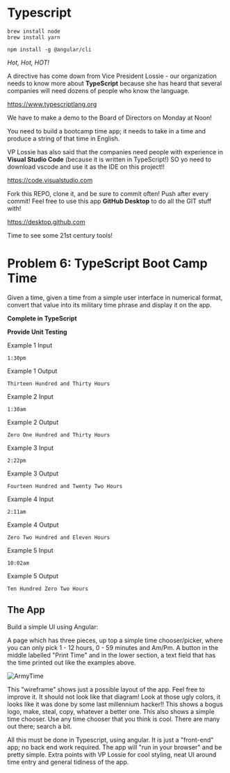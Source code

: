 # Typescript

```
brew install node
brew install yarn

npm install -g @angular/cli

```

_Hot, Hot, HOT!_

A directive has come down from Vice President Lossie - our organization needs to know more about **TypeScript** because she has heard that several companies will need dozens of people who know the language.

https://www.typescriptlang.org

We have to make a demo to the Board of Directors on Monday at Noon!

You need to build a bootcamp time app; it needs to take in a time and produce a string of that time in English.

VP Lossie has also said that the companies need people with experience in **Visual Studio Code** (because it is written in TypeScript!) SO yo need to download vscode and use it as the IDE on this project!!

https://code.visualstudio.com

Fork this REPO, clone it, and be sure to commit often! Push after every commit! Feel free to use this app **GitHub Desktop** to do all the GIT stuff with!

https://desktop.github.com

Time to see some 21st century tools!

# Problem 6: TypeScript Boot Camp Time

Given a time, given a time from a simple user interface in numerical format, convert that value into its military time phrase and display it on the app.

**Complete in TypeScript**

**Provide Unit Testing**

Example 1 Input

```
1:30pm 
```

Example 1 Output

```
Thirteen Hundred and Thirty Hours
```


Example 2 Input

```
1:30am
```

Example 2 Output 

```
Zero One Hundred and Thirty Hours
```

Example 3 Input 

```
2:22pm
```

Example 3 Output

```
Fourteen Hundred and Twenty Two Hours
```

Example 4 Input

```
2:11am
```

Example 4 Output

```
Zero Two Hundred and Eleven Hours
```

Example 5 Input

```
10:02am
```

Example 5 Output

```
Ten Hundred Zero Two Hours
```

## The App

Build a simple UI using Angular:

A page which has three pieces, 
up top a simple time chooser/picker, where you can only pick 1 - 12 hours, 0 - 59 minutes and Am/Pm.
A button in the middle labelled "Print Time"
and in the lower section, a text field that has the time printed out like the examples above.

![ArmyTime](ArmyTime.png)

This "wireframe" shows just a possible layout of the app.
Feel free to improve it. 
It should not look like that diagram! 
Look at those ugly colors, it looks like it was done by some last millennium hacker!!
This shows a bogus logo, make, steal, copy, whatever a better one. 
This also shows a simple time chooser. 
Use any time chooser that you think is cool.
There are many out there; search a bit.

All this must be done in Typescript, using angular. It is just a "front-end" app; no back end work required.
The app will "run in your browser" and be pretty simple. Extra points with VP Lossie for cool styling, neat UI around time entry
and general tidiness of the app. 

